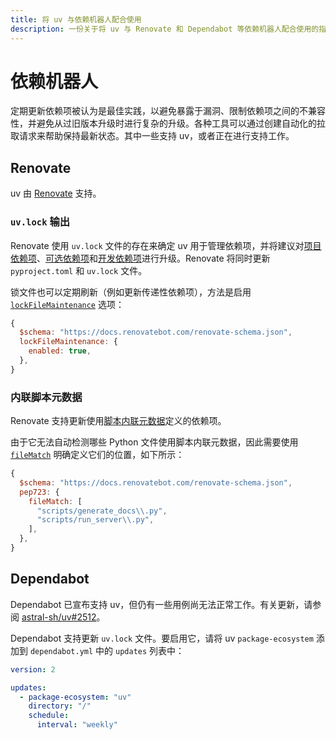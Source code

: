 ```yaml
---
title: 将 uv 与依赖机器人配合使用
description: 一份关于将 uv 与 Renovate 和 Dependabot 等依赖机器人配合使用的指南。
---
```


# 依赖机器人

定期更新依赖项被认为是最佳实践，以避免暴露于漏洞、限制依赖项之间的不兼容性，并避免从过旧版本升级时进行复杂的升级。各种工具可以通过创建自动化的拉取请求来帮助保持最新状态。其中一些支持 uv，或者正在进行支持工作。

## Renovate

uv 由 [Renovate](https://github.com/renovatebot/renovate) 支持。

### `uv.lock` 输出

Renovate 使用 `uv.lock` 文件的存在来确定 uv 用于管理依赖项，并将建议对[项目依赖项](../../concepts/projects/dependencies.md#project-dependencies)、[可选依赖项](../../concepts/projects/dependencies.md#optional-dependencies)和[开发依赖项](../../concepts/projects/dependencies.md#development-dependencies)进行升级。Renovate 将同时更新 `pyproject.toml` 和 `uv.lock` 文件。

锁文件也可以定期刷新（例如更新传递性依赖项），方法是启用 [`lockFileMaintenance`](https://docs.renovatebot.com/configuration-options/#lockfilemaintenance) 选项：

```jsx title="renovate.json5"
{
  $schema: "https://docs.renovatebot.com/renovate-schema.json",
  lockFileMaintenance: {
    enabled: true,
  },
}
```

### 内联脚本元数据

Renovate 支持更新使用[脚本内联元数据](../scripts.md/#declaring-script-dependencies)定义的依赖项。

由于它无法自动检测哪些 Python 文件使用脚本内联元数据，因此需要使用 [`fileMatch`](https://docs.renovatebot.com/configuration-options/#filematch) 明确定义它们的位置，如下所示：

```jsx title="renovate.json5"
{
  $schema: "https://docs.renovatebot.com/renovate-schema.json",
  pep723: {
    fileMatch: [
      "scripts/generate_docs\\.py",
      "scripts/run_server\\.py",
    ],
  },
}
```

## Dependabot

Dependabot 已宣布支持 uv，但仍有一些用例尚无法正常工作。有关更新，请参阅 [astral-sh/uv#2512](https://github.com/astral-sh/uv/issues/2512)。

Dependabot 支持更新 `uv.lock` 文件。要启用它，请将 uv `package-ecosystem` 添加到 `dependabot.yml` 中的 `updates` 列表中：

```yaml title="dependabot.yml"
version: 2

updates:
  - package-ecosystem: "uv"
    directory: "/"
    schedule:
      interval: "weekly"
```
